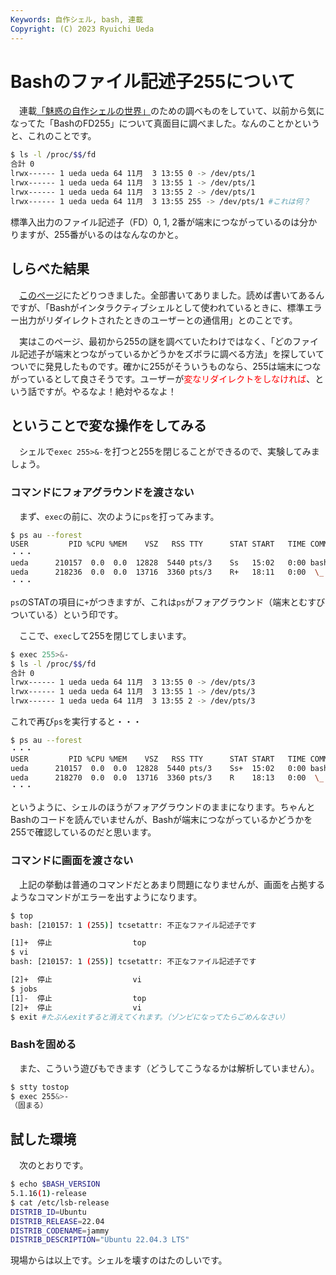 ```yaml
---
Keywords: 自作シェル, bash, 連載
Copyright: (C) 2023 Ryuichi Ueda
---
```


# Bashのファイル記述子255について

　連載[「魅惑の自作シェルの世界」](/?page=sd_rusty_bash)のための調べものをしていて、以前から気になってた「BashのFD255」について真面目に調べました。なんのことかというと、これのことです。

```bash
$ ls -l /proc/$$/fd
合計 0
lrwx------ 1 ueda ueda 64 11月  3 13:55 0 -> /dev/pts/1
lrwx------ 1 ueda ueda 64 11月  3 13:55 1 -> /dev/pts/1
lrwx------ 1 ueda ueda 64 11月  3 13:55 2 -> /dev/pts/1
lrwx------ 1 ueda ueda 64 11月  3 13:55 255 -> /dev/pts/1 #これは何？
```

標準入出力のファイル記述子（FD）0, 1, 2番が端末につながっているのは分かりますが、255番がいるのはなんなのかと。

## しらべた結果

　[このページ](https://unix.stackexchange.com/questions/475389/in-bash-what-is-file-descriptor-255-for-can-i-use-it)にたどりつきました。全部書いてありました。読めば書いてあるんですが、「Bashがインタラクティブシェルとして使われているときに、標準エラー出力がリダイレクトされたときのユーザーとの通信用」とのことです。

　実はこのページ、最初から255の謎を調べていたわけではなく、「どのファイル記述子が端末とつながっているかどうかをズボラに調べる方法」を探していてついでに発見したものです。確かに255がそういうものなら、255は端末につながっているとして良さそうです。ユーザーが<span style="color:red">変なリダイレクトをしなければ</span>、という話ですが。やるなよ！絶対やるなよ！


## ということで変な操作をしてみる

　シェルで`exec 255>&-`を打つと255を閉じることができるので、実験してみましょう。

### コマンドにフォアグラウンドを渡さない

　まず、`exec`の前に、次のように`ps`を打ってみます。

```bash
$ ps au --forest
USER         PID %CPU %MEM    VSZ   RSS TTY      STAT START   TIME COMMAND
・・・
ueda      210157  0.0  0.0  12828  5440 pts/3    Ss   15:02   0:00 bash
ueda      218236  0.0  0.0  13716  3360 pts/3    R+   18:11   0:00  \_ ps au --forest
・・・
```

`ps`のSTATの項目に`+`がつきますが、これは`ps`がフォアグラウンド（端末とむすびついている）という印です。


　ここで、`exec`して255を閉じてしまいます。

```bash
$ exec 255>&-
$ ls -l /proc/$$/fd
合計 0
lrwx------ 1 ueda ueda 64 11月  3 13:55 0 -> /dev/pts/3
lrwx------ 1 ueda ueda 64 11月  3 13:55 1 -> /dev/pts/3
lrwx------ 1 ueda ueda 64 11月  3 13:55 2 -> /dev/pts/3
```

これで再び`ps`を実行すると・・・

```bash
$ ps au --forest
・・・
USER         PID %CPU %MEM    VSZ   RSS TTY      STAT START   TIME COMMAND
ueda      210157  0.0  0.0  12828  5440 pts/3    Ss+  15:02   0:00 bash
ueda      218270  0.0  0.0  13716  3360 pts/3    R    18:13   0:00  \_ ps au --forest
・・・
```

というように、シェルのほうがフォアグラウンドのままになります。ちゃんとBashのコードを読んでいませんが、Bashが端末につながっているかどうかを255で確認しているのだと思います。

### コマンドに画面を渡さない

　上記の挙動は普通のコマンドだとあまり問題になりませんが、画面を占拠するようなコマンドがエラーを出すようになります。

```bash
$ top
bash: [210157: 1 (255)] tcsetattr: 不正なファイル記述子です

[1]+  停止                  top
$ vi
bash: [210157: 1 (255)] tcsetattr: 不正なファイル記述子です

[2]+  停止                  vi
$ jobs
[1]-  停止                  top
[2]+  停止                  vi
$ exit #たぶんexitすると消えてくれます。（ゾンビになってたらごめんなさい）
```

### Bashを固める

　また、こういう遊びもできます（どうしてこうなるかは解析していません）。

```bash
$ stty tostop
$ exec 255&>-
（固まる）
```


## 試した環境

　次のとおりです。

```bash
$ echo $BASH_VERSION
5.1.16(1)-release
$ cat /etc/lsb-release
DISTRIB_ID=Ubuntu
DISTRIB_RELEASE=22.04
DISTRIB_CODENAME=jammy
DISTRIB_DESCRIPTION="Ubuntu 22.04.3 LTS"
```

現場からは以上です。シェルを壊すのはたのしいです。
